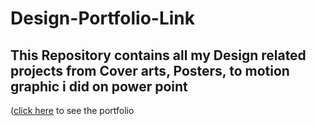 # Design-Portfolio-Link
## This Repository contains all my Design related projects from Cover arts, Posters, to motion graphic i did on power point
([click here](https://drive.google.com/drive/folders/1M2rt1td1hCQAzNM9czFDdeFwScRpbrQc?usp=sharing) to see the portfolio
